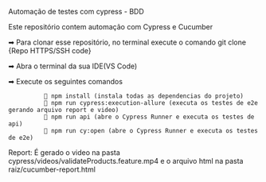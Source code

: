 Automação de testes com cypress - BDD

Este repositório contem automação com Cypress e Cucumber

➡ Para clonar esse repositório, no terminal execute o comando git clone {Repo HTTPS/SSH code}

➡ Abra o terminal da sua IDE(VS Code)

➡ Execute os seguintes comandos

              💠 npm install (instala todas as dependencias do projeto)
              💠 npm run cypress:execution-allure (executa os testes de e2e gerando arquivo report e video)
              💠 npm run api (abre o Cypress Runner e executa os testes de api)
              💠 npm run cy:open (abre o Cypress Runner e executa os testes de e2e)

Report: É gerado o video na pasta cypress/videos/validateProducts.feature.mp4 e o arquivo html na pasta raiz/cucumber-report.html 
